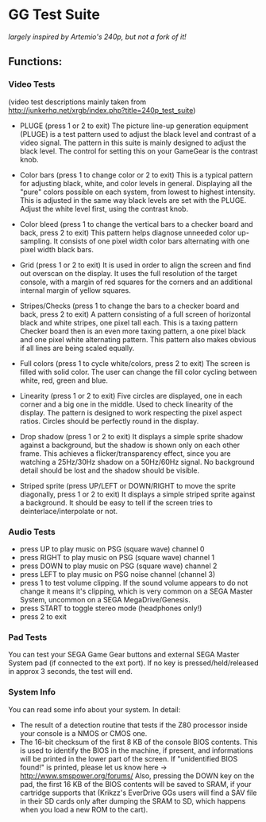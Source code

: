GG Test Suite
==============

*largely inspired by Artemio's 240p, but not a fork of it!*

## Functions:

### Video Tests
(video test descriptions mainly taken from http://junkerhq.net/xrgb/index.php?title=240p_test_suite)

* PLUGE
(press 1 or 2 to exit)
The picture line-up generation equipment (PLUGE) is a test pattern used to adjust the black level and contrast of a video signal.
The pattern in this suite is mainly designed to adjust the black level. The control for setting this on your GameGear is the contrast knob.

* Color bars
(press 1 to change color or 2 to exit)
This is a typical pattern for adjusting black, white, and color levels in general. Displaying all the "pure" colors possible on each system, from lowest to highest intensity.
This is adjusted in the same way black levels are set with the PLUGE. Adjust the white level first, using the contrast knob.

* Color bleed
(press 1 to change the vertical bars to a checker board and back, press 2 to exit)
This pattern helps diagnose unneeded color up-sampling. It consists of one pixel width color bars alternating with one pixel width black bars.

* Grid
(press 1 or 2 to exit)
It is used in order to align the screen and find out overscan on the display. It uses the full resolution of the target console, with a margin of red squares for the corners and an additional internal margin of yellow squares.

* Stripes/Checks
(press 1 to change the bars to a checker board and back, press 2 to exit)
A pattern consisting of a full screen of horizontal black and white stripes, one pixel tall each. This is a taxing pattern
Checker board then is an even more taxing pattern, a one pixel black and one pixel white alternating pattern. This pattern also makes obvious if all lines are being scaled equally.

* Full colors
(press 1 to cycle white/colors, press 2 to exit)
The screen is filled with solid color. The user can change the fill color cycling between white, red, green and blue.

* Linearity
(press 1 or 2 to exit)
Five circles are displayed, one in each corner and a big one in the middle. Used to check linearity of the display. The pattern is designed to work respecting the pixel aspect ratios. Circles should be perfectly round in the display.

* Drop shadow
(press 1 or 2 to exit)
It displays a simple sprite shadow against a background, but the shadow is shown only on each other frame. This achieves a flicker/transparency effect, since you are watching a 25Hz/30Hz shadow on a 50Hz/60Hz signal. No background detail should be lost and the shadow should be visible.

* Striped sprite
(press UP/LEFT or DOWN/RIGHT to move the sprite diagonally, press 1 or 2 to exit)
It displays a simple striped sprite against a background. It should be easy to tell if the screen tries to deinterlace/interpolate or not.

### Audio Tests

* press UP to play music on PSG (square wave) channel 0
* press RIGHT to play music on PSG (square wave) channel 1
* press DOWN to play music on PSG (square wave) channel 2
* press LEFT to play music on PSG noise channel (channel 3)
* press 1 to test volume clipping. If the sound volume appears to do not change it means it's clipping, which is very common on a SEGA Master System, uncommon on a SEGA MegaDrive/Genesis.
* press START to toggle stereo mode (headphones only!)
* press 2 to exit

### Pad Tests

You can test your SEGA Game Gear buttons and external SEGA Master System pad (if connected to the ext port). If no key is pressed/held/released in approx 3 seconds, the test will end.

### System Info

You can read some info about your system. In detail:

* The result of a detection routine that tests if the Z80 processor inside your console is a NMOS or CMOS one.
* The 16-bit checksum of the first 8 KB of the console BIOS contents. This is used to identify the BIOS in the machine, if present, and informations will be printed in the lower part of the screen.
If "unidentified BIOS found!" is printed, please let us know here -> http://www.smspower.org/forums/
Also, pressing the DOWN key on the pad, the first 16 KB of the BIOS contents will be saved to SRAM, if your cartridge supports that (Krikzz's EverDrive GGs users will find a SAV file in their SD cards only after dumping the SRAM to SD, which happens when you load a new ROM to the cart).

